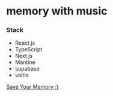 # memory with music

### Stack

- React.js
- TypeScript
- Next.js
- Mantine
- supabase
- valtio


[Save Your Memory :)](https://memory-with-music.vercel.app/)
